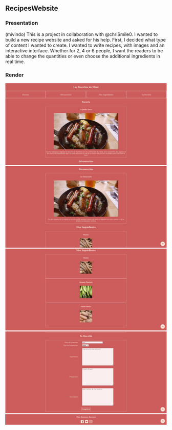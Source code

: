 ## RecipesWebsite

### Presentation
(mivindo) This is a project in collaboration with @chriSmile0. I wanted to build a new recipe website and asked for his help. First, I decided what type of content I wanted to create. 
I wanted to write recipes, with images and an interactive interface. Whether for 2, 4 or 6 people, I want the readers to be able to change the quantities or even choose the additional ingredients in real time.


### Render 
![IMG1](screens/H_A1.png)
![IMG1](screens/A2_A3.png)
![IMG1](screens/A3.png)
![IMG1](screens/A4.png)
![IMG1](screens/footer.png)